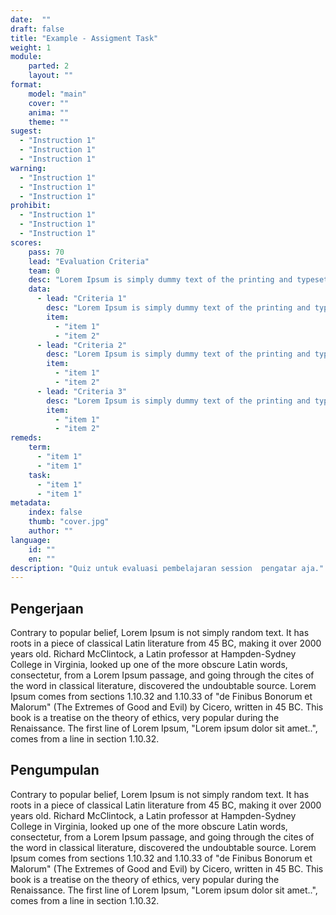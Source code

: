 ```yaml
---
date:  ""
draft: false
title: "Example - Assigment Task"
weight: 1
module:
    parted: 2
    layout: ""
format:
    model: "main"
    cover: ""
    anima: ""
    theme: ""
sugest:
  - "Instruction 1"
  - "Instruction 1"
  - "Instruction 1"
warning:
  - "Instruction 1"
  - "Instruction 1"
  - "Instruction 1"
prohibit:
  - "Instruction 1"
  - "Instruction 1"
  - "Instruction 1"
scores:
    pass: 70
    lead: "Evaluation Criteria"
    team: 0
    desc: "Lorem Ipsum is simply dummy text of the printing and typesetting industry. Lorem Ipsum has been the industry's standard dummy text ever since the 1500s, when an unknown printer took a galley of type and scrambled it to make a type specimen book"
    data:
      - lead: "Criteria 1"
        desc: "Lorem Ipsum is simply dummy text of the printing and typesetting industry. "
        item: 
          - "item 1"
          - "item 2"
      - lead: "Criteria 2"
        desc: "Lorem Ipsum is simply dummy text of the printing and typesetting industry. "
        item: 
          - "item 1"
          - "item 2"
      - lead: "Criteria 3"
        desc: "Lorem Ipsum is simply dummy text of the printing and typesetting industry. "
        item: 
          - "item 1"
          - "item 2"
remeds:
    term:
      - "item 1"
      - "item 1"
    task:
      - "item 1"
      - "item 1"
metadata:
    index: false
    thumb: "cover.jpg"
    author: ""
language:
    id: ""
    en: ""
description: "Quiz untuk evaluasi pembelajaran session  pengatar aja."
---
```



## Pengerjaan

Contrary to popular belief, Lorem Ipsum is not simply random text. It has roots in a piece of classical Latin literature from 45 BC, making it over 2000 years old. Richard McClintock, a Latin professor at Hampden-Sydney College in Virginia, looked up one of the more obscure Latin words, consectetur, from a Lorem Ipsum passage, and going through the cites of the word in classical literature, discovered the undoubtable source. Lorem Ipsum comes from sections 1.10.32 and 1.10.33 of "de Finibus Bonorum et Malorum" (The Extremes of Good and Evil) by Cicero, written in 45 BC. This book is a treatise on the theory of ethics, very popular during the Renaissance. The first line of Lorem Ipsum, "Lorem ipsum dolor sit amet..", comes from a line in section 1.10.32.


## Pengumpulan

Contrary to popular belief, Lorem Ipsum is not simply random text. It has roots in a piece of classical Latin literature from 45 BC, making it over 2000 years old. Richard McClintock, a Latin professor at Hampden-Sydney College in Virginia, looked up one of the more obscure Latin words, consectetur, from a Lorem Ipsum passage, and going through the cites of the word in classical literature, discovered the undoubtable source. Lorem Ipsum comes from sections 1.10.32 and 1.10.33 of "de Finibus Bonorum et Malorum" (The Extremes of Good and Evil) by Cicero, written in 45 BC. This book is a treatise on the theory of ethics, very popular during the Renaissance. The first line of Lorem Ipsum, "Lorem ipsum dolor sit amet..", comes from a line in section 1.10.32.
